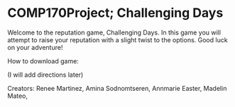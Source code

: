 # COMP170Project; Challenging Days
Welcome to the reputation game, Challenging Days. In this game you will attempt to raise your reputation with a slight twist to the options. Good luck on your adventure!

How to download game:

(I will add directions later)

Creators:
Renee Martinez,
Amina Sodnomtseren,
Annmarie Easter, 
Madelin Mateo,